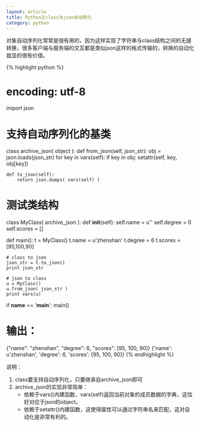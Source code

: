 ```yaml
---
layout: article
title: Python之class与json自动转化
category: python
---
```

对象自动序列化常常是很有用的，因为这样实现了字符串与class结构之间的无缝转换，很多客户端与服务端的交互都是类似json这样的格式传输的，转换的自动化就显的很有价值。

{% highlight python %}
# encoding: utf-8
import json
 
# 支持自动序列化的基类
class archive_json( object ):
    def from_json(self, json_str):
        obj = json.loads(json_str)
        for key in vars(self):
            if key in obj:
                setattr(self, key, obj[key])
 
    def to_json(self):
        return json.dumps( vars(self) )
 
# 测试类结构
class MyClass( archive_json ):
    def __init__(self):
        self.name = u''
        self.degree = 0
        self.scores = []
 
def main():
    t = MyClass()
    t.name = u'zhenshan'
    t.degree = 6
    t.scores = [95,100,90]
 
    # class to json
    json_str = t.to_json()
    print json_str
 
    # json to class
    u = MyClass()
    u.from_json( json_str )
    print vars(u)
 
if __name__ == '__main__':
    main()
 
# 输出：
{"name": "zhenshan", "degree": 6, "scores": [95, 100, 90]}
{'name': u'zhenshan', 'degree': 6, 'scores': [95, 100, 90]}
{% endhighlight %}
 
说明：

1. class要支持自动序列化，只要继承自archive_json即可
2. archive_json的实现非常简单：
    - 依赖于vars()内建函数，vars(self)返回当前对象的成员数据的字典，这恰好对应于json的object。
    - 依赖于setattr()内建函数，这使得属性可以通过字符串名来匹配，这对自动化是非常有利的。 